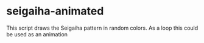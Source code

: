 # seigaiha-animated
This script draws the Seigaiha pattern in random colors. As a loop this could be used as an animation
